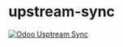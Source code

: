# upstream-sync

[![Odoo Usptream Sync](https://github.com/cibex/upstream-sync/actions/workflows/odoo.yml/badge.svg)](https://github.com/cibex/upstream-sync/actions/workflows/odoo.yml)
